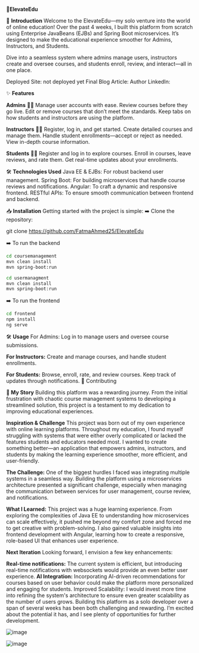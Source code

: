 🌟**ElevateEdu**

🚀 **Introduction**
Welcome to the ElevateEdu—my solo venture into the world of online education! Over the past 4 weeks, 
I built this platform from scratch using Enterprise JavaBeans (EJBs) and Spring Boot microservices. 
It’s designed to make the educational experience smoother for Admins, Instructors, and Students.

Dive into a seamless system where admins manage users, instructors create and oversee courses, and students enroll, review, and interact—all in one place.

Deployed Site: not deployed yet
Final Blog Article: 
Author LinkedIn: 

✨ **Features**

**Admins** 👨‍💼
Manage user accounts with ease.
Review courses before they go live.
Edit or remove courses that don’t meet the standards.
Keep tabs on how students and instructors are using the platform.

**Instructors** 👨‍🏫
Register, log in, and get started.
Create detailed courses and manage them.
Handle student enrollments—accept or reject as needed.
View in-depth course information.

**Students** 👨‍🎓
Register and log in to explore courses.
Enroll in courses, leave reviews, and rate them.
Get real-time updates about your enrollments.

🛠️ **Technologies Used**
Java EE & EJBs: For robust backend user management.
Spring Boot: For building microservices that handle course reviews and notifications.
Angular: To craft a dynamic and responsive frontend.
RESTful APIs: To ensure smooth communication between frontend and backend.

📥 **Installation**
Getting started with the project is simple:
➡️ Clone the repository:

git clone https://github.com/FatmaAhmed25/ElevateEdu

➡️ To run the backend 
```bash
cd coursemanagement
mvn clean install
mvn spring-boot:run
```
```bash
cd usermanagment
mvn clean install
mvn spring-boot:run
```
➡️ To run the frontend

```bash
cd frontend
npm install
ng serve
```

🛠️ **Usage**
For Admins:
Log in to manage users and oversee course submissions.

**For Instructors:**
Create and manage courses, and handle student enrollments.

**For Students:**
Browse, enroll, rate, and review courses. Keep track of updates through notifications.
🤝 Contributing


**📝 My Story**
Building this platform was a rewarding journey. 
From the initial frustration with chaotic course management systems to developing a streamlined solution, 
this project is a testament to my dedication to improving educational experiences.


**Inspiration & Challenge**
This project was born out of my own experience with online learning platforms. Throughout my education, I found myself struggling with systems that were either overly complicated or lacked the features students and educators needed most. I wanted to create something better—an application that empowers admins, instructors, and students by making the learning experience smoother, more efficient, and user-friendly.

**The Challenge:** One of the biggest hurdles I faced was integrating multiple systems in a seamless way. Building the platform using a microservices architecture presented a significant challenge, especially when managing the communication between services for user management, course review, and notifications.

**What I Learned:** This project was a huge learning experience. From exploring the complexities of Java EE to understanding how microservices can scale effectively, it pushed me beyond my comfort zone and forced me to get creative with problem-solving. I also gained valuable insights into frontend development with Angular, learning how to create a responsive, role-based UI that enhances user experience.

**Next Iteration**
Looking forward, I envision a few key enhancements:

**Real-time notifications:** The current system is efficient, but introducing real-time notifications with websockets would provide an even better user experience.
**AI Integration:** Incorporating AI-driven recommendations for courses based on user behavior could make the platform more personalized and engaging for students.
Improved Scalability: I would invest more time into refining the system's architecture to ensure even greater scalability as the number of users grows.
Building this platform as a solo developer over a span of several weeks has been both challenging and rewarding. I’m excited about the potential it has, and I see plenty of opportunities for further development.


![image](https://github.com/user-attachments/assets/adb6dfdd-94fe-43e7-885a-fec49e70e307)



![image](https://github.com/user-attachments/assets/c3359b1d-1b65-492a-8ce7-a93420f6e6aa)

